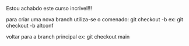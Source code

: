 Estou achabdo este curso incrivel!!!

para criar uma nova branch utiliza-se o comenado:
git checkout -b <nome da branch>
ex: git checkout -b altconf

voltar para a branch principal
ex: git checkout main